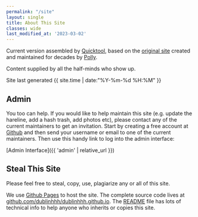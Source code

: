```yaml
---
permalink: "/site"
layout: single
title: About This Site
classes: wide
last_modified_at: '2023-03-02'
---
```

Current version assembled by [Quicktool](mailto:quicktool@carltons.us), based on the [original site](https://www.angelfire.com/ak/DublinHHH) created and maintained for decades by [Polly](mailto:richard.hadfield@nsai.ie).

Content supplied by all the half-minds who show up.

Site last generated {{ site.time | date:"%Y-%m-%d %H:%M" }}

## Admin

You too can help.  If you would like to help maintain this site (e.g. update the hareline, add a hash trash, add photos etc), please contact any of the current maintainers to get an invitation.  Start by creating a free account at [Github](https://github.com/) and then send your username or email to one of the current maintainers.  Then use this handy link to log into the admin interface:

[Admin Interface]({{ 'admin' | relative_url }})

## Steal This Site

Please feel free to steal, copy, use, plagiarize any or all of this site.

We use [Github Pages](https://pages.github.com/) to host the site. The complete source code lives at [github.com/dublinhhh/dublinhhh.github.io](https://github.com/dublinhhh/dublinhhh.github.io).  The [README](https://github.com/dublinhhh/dublinhhh.github.io#readme) file has lots of technical info to help anyone who inherits or copies this site.
